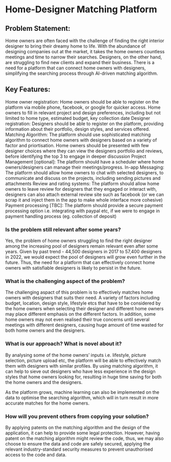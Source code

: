 # Home-Designer Matching Platform

## Problem Statement:

Home owners are often faced with the challenge of finding the right interior designer to bring their dreamy home to life. With the abundance of designing companies out at the market, it takes the home owners countless meetings and time to narrow their searches. Designers, on the other hand, are struggling to find new clients and expand their business. There is a need for a platform that can connect home owners with designers, simplifying the searching process through AI-driven matching algorithm.

## Key Features:

Home owner registration: Home owners should be able to register on the platform via mobile phone, facebook, or google for quicker access. Home owners to fill in relevant project and design preferences, including but not limited to home type, estimated budget, key collection date
Designer registration: Designers should be able to register on the platform, providing information about their portfolio, design styles, and services offered.
Matching Algorithm: The platform should use sophisticated matching algorithm to connect home owners with designers based on a variety of factor and priortisation. Home owners should be presented with few designer choices where they can view the designers portfolio and reviews, before identifying the top 3 to engage in deeper discussion
Project Management [optional]: The platform should have a scheduler where home owners/designers can manage their meetings/progress.
In-app Messaging: The platform should allow home owners to chat with selected designers, to communicate and discuss on the projects, including sending pictures and attachments
Review and rating systems: The platform should allow home owners to leave review for designers that they engaged or interact with, designers can also attach external review site such as facebook (or we can scrap it and inject them in the app to make whole interface more cohesive)
Payment processing [TBC]: The platform should provide a secure payment processing option i.e. integrating with paypal etc, if we were to engage in payment handling process (eg. collection of deposit)

### Is the problem still relevant after some years?
Yes, the problem of home owners struggling to find the right designer among the increasing pool of designers remain relevant even after some years. Given by past trend - 44,500 designers in 2017 to 57,400 designers in 2022, we would expect the pool of designers will grow even further in the future. Thus, the need for a platform that can effectively connect home owners with satisfiable designers is likely to persist in the future.


### What is the challenging aspect of the problem?
The challenging aspact of this problem is to effectively matches home owners with designers that suits their need. A variety of factors including budget, location, design style, lifestyle etcs that have to be considered by the home owners when selecting their designer and different home owners may place different emphasis on the different factors. In addition, some home owners may not even realised their true concerns until several meetings with different designers, causing huge amount of time wasted for both home owners and the designers.

### What is our approach? What is novel about it?
By analysing some of the home owners’ inputs i.e. lifestyle, picture selection, picture upload etc, the platform will be able to effectively match them with designers with similar profiles. By using matching algorithm, it can help to sieve out designers who have less experience in the design styles that home owners looking for, resulting in huge time saving for both the home owners and the designers.

As the platform grows, machine learning can also be implemented on the data to optimise the searching algorithm, which will in turn result in more accurate matches for the home owners.

### How will you prevent others from copying your solution?
By applying patents on the matching algorithm and the design of the application, it can help to provide some legal protection. However, having patent on the matching algorithm might review the code, thus,  we may also choose to ensure the data and code are safely secured, applying the relevant industry-standard security measures to prevent unauthorised access to the code and data.
